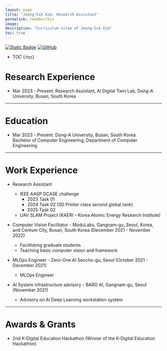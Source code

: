 ```yaml
---
layout: page
title: "Jeong-Sik Kim, Research Assistant"
permalink: /member/kjs
image: 
description: "Curriculum vitae of Jeong-Sik Kim"
toc: true
---
```


[![Static Badge](https://img.shields.io/badge/CV-2AFFDA?logo=readdotcv&color=White)](../members/UnderGrad/Kim-Jeong-Sik.pdf)
[![GitHub](https://img.shields.io/badge/GitHub-%23323232?style=flat-square&logo=github&logoColor=white)](https://github.com/jsk4074)

* TOC
{:toc}

# Research Experience
 
* Mar 2023 - Present: Research Assistant, AI Digital Twin Lab, Dong-A University, Busan, South Korea

***

# Education

* Mar 2023 - Present: Dong-A University, Busan, South Korea <br> Bachelor of Computer Engineering, Department of Computer Engineering

***

# Work Experience

* Research Assistant
    * IEEE AASP DCASE challenge
        * 2023 Task 01
        * 2024 Task 02 (3D Printer class second global rank)
        * 2025 Task 02
    * UAV SLAM Project (KAERI – Korea Atomic Energy Research Institute)

* Computer Vision Facilitator - ModuLabs, Gangnam-gu, Seoul, Korea, and Centum City, Busan, South Korea (December 2021 - November 2022)
    * Facilitating graduate students
    * Teaching basic computer vision and framework

* MLOps Engineer - Zero-One AI Seocho-gu, Seoul (October 2021 - December 2021)
   * MLOps Engineer

* AI System infrastructure advisory - BARO AI, Gangnam-gu, Seoul (November 2021)
    * Advisory on AI Deep Learning workstation system

***

# Awards & Grants
 
* 2nd K-Digital Education Hackathon (Winner of the K-Digital Education Hackathon)

